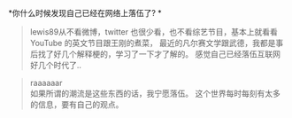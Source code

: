 
*你什么时候发现自己已经在网络上落伍了? *
>lewis89从不看微博，twitter 也很少看，也不看综艺节目，基本上就看看 YouTube 的英文节目跟王刚的煮菜，
最近的凡尔赛文学跟武德，我都是事后找了好几个解释梗的，学习了一下才了解的。
感觉自己已经落伍互联网好几个时代了..

>raaaaaar   
如果所谓的潮流是这些东西的话，我宁愿落伍。
这个世界每时每刻有太多的信息，要有自己的观点。

